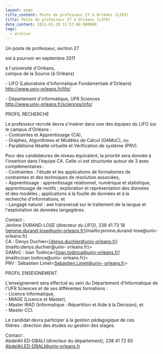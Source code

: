 ```yaml
---
layout: page
title_content: Poste de professeur 27 à Orléans (LIFO)
title: Poste de professeur 27 à Orléans (LIFO)
date_content: 2011-01-20 11:57:00.000000
tags:
  - archive
---
```

Un poste de professeur, section 27  
  
est à pourvoir en septembre 2011  
  
à l'université d'Orléans,  
campus de la Source (à Orléans)  
  
  
\- LIFO (Laboratoire d'Informatique Fondamentale d'Orléans)  
<http://www.univ-orleans.fr/lifo/>  
  
\- Département d'informatique, UFR Sciences  
<http://www.univ-orleans.fr/sciences/info/>  
  
  
PROFIL RECHERCHE  
  
Le professeur recruté devra s'insérer dans une des équipes du LIFO sur  
le campus d'Orléans :  
\- Contraintes et Apprentissage (CA),  
\- Graphes, Algorithmes et Modèles de Calcul (GAMoC), ou  
\- Parallélisme Réalité virtuelle et Vérification de système (PRV).  
  
Pour des candidatures de niveau équivalent, la priorité sera donnée à  
l'insertion dans l'équipe CA. Celle-ci est structurée autour de 3 axes  
complémentaires :  
\- Contraintes : l'étude et les applications de formalismes de  
contraintes et des techniques de résolution associées,  
\- Apprentissage : apprentissage relationnel, numérique et statistique,  
apprentissage de motifs ; exploration et représentation des données  
et des modèles ; applications à la fouille de données et à la  
recherche d'informations, et  
\- Langage naturel : axe transversal sur le traitement de la langue et  
l'exploitation de données langagières.  
  
Contact :  
Jérôme DURAND-LOSE (directeur du LIFO), 238 41 73 18  
[jerome.durand-lose@univ-orleans.fr](mailto:jerome.durand-lose@univ-
orleans.fr)  
CA : Denys Duchier<[denys.duchier@univ-orleans.fr](mailto:denys.duchier@univ-
orleans.fr)>  
GAMoC : Ioan Todinca<[ioan.todinca@univ-orleans.fr](mailto:ioan.todinca@univ-
orleans.fr)>  
PRV : Sébastien Limet<[Sebastien.Limet@univ-
orleans.fr](mailto:Sebastien.Limet@univ-orleans.fr)>  
  
  
PROFIL ENSEIGNEMENT  
  
L'enseignement sera effectué au sein du Département d'Informatique de  
l'UFR Sciences et de ses différentes formations :  
\- Licence Informatique,  
\- MIAGE (Licence et Master),  
\- Master IRAD (Informatique : Répartition et Aide à la Décision), et  
\- Master CCI.  
  
Le candidat devra participer à la gestion pédagogique de ces  
filières : direction des études ou gestion des stages.  
  
Contact :  
AbdelAli ED-DBALI (directeur du département), 238 41 72 65  
[AbdelAli.ED-DBALI@univ-orleans.fr](mailto:AbdelAli.ED-DBALI@univ-orleans.fr)


